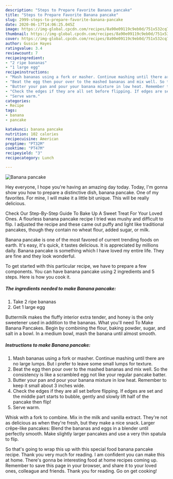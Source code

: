 ```yaml
---
description: "Steps to Prepare Favorite Banana pancake"
title: "Steps to Prepare Favorite Banana pancake"
slug: 2999-steps-to-prepare-favorite-banana-pancake
date: 2020-06-17T14:06:25.045Z
image: https://img-global.cpcdn.com/recipes/8a90e09119c9eb0d/751x532cq70/banana-pancake-recipe-main-photo.jpg
thumbnail: https://img-global.cpcdn.com/recipes/8a90e09119c9eb0d/751x532cq70/banana-pancake-recipe-main-photo.jpg
cover: https://img-global.cpcdn.com/recipes/8a90e09119c9eb0d/751x532cq70/banana-pancake-recipe-main-photo.jpg
author: Gussie Hayes
ratingvalue: 3.4
reviewcount: 7
recipeingredient:
- "2 ripe bananas"
- "1 large egg"
recipeinstructions:
- "Mash bananas using a fork or masher. Continue mashing until there are no large lumps. But i prefer to leave some small lumps for texture."
- "Beat the egg then pour over to the mashed bananas and mix well. So the consistency is like a scrambled egg not like your regular pancake batter."
- "Butter your pan and pour your banana mixture in low heat. Remember to keep it small about 3 inches wide."
- "Check the edges if they are all set before flipping. If edges are set and the middle part starts to bubble, gently and slowly lift half of the pancake then flip!"
- "Serve warm."
categories:
- Recipe
tags:
- banana
- pancake

katakunci: banana pancake 
nutrition: 102 calories
recipecuisine: American
preptime: "PT32M"
cooktime: "PT47M"
recipeyield: "3"
recipecategory: Lunch

---
```



![Banana pancake](https://img-global.cpcdn.com/recipes/8a90e09119c9eb0d/751x532cq70/banana-pancake-recipe-main-photo.jpg)

Hey everyone, I hope you're having an amazing day today. Today, I'm gonna show you how to prepare a distinctive dish, banana pancake. One of my favorites. For mine, I will make it a little bit unique. This will be really delicious.

Check Our Step-By-Step Guide To Bake Up A Sweet Treat For Your Loved Ones. A flourless banana pancake recipe I tried was mushy and difficult to flip. I adjusted the recipe and these came out puffy and light like traditional pancakes, though they contain no wheat flour, added sugar, or milk.

Banana pancake is one of the most favored of current trending foods on earth. It's easy, it's quick, it tastes delicious. It is appreciated by millions daily. Banana pancake is something which I have loved my entire life. They are fine and they look wonderful.


To get started with this particular recipe, we have to prepare a few components. You can have banana pancake using 2 ingredients and 5 steps. Here is how you cook it.

<!--inarticleads1-->

##### The ingredients needed to make Banana pancake:

1. Take 2 ripe bananas
1. Get 1 large egg


Buttermilk makes the fluffy interior extra tender, and honey is the only sweetener used in addition to the bananas. What you&#39;ll need To Make Banana Pancakes. Begin by combining the flour, baking powder, sugar, and salt in a bowl. In a medium bowl, mash the banana until almost smooth. 

<!--inarticleads2-->

##### Instructions to make Banana pancake:

1. Mash bananas using a fork or masher. Continue mashing until there are no large lumps. But i prefer to leave some small lumps for texture.
1. Beat the egg then pour over to the mashed bananas and mix well. So the consistency is like a scrambled egg not like your regular pancake batter.
1. Butter your pan and pour your banana mixture in low heat. Remember to keep it small about 3 inches wide.
1. Check the edges if they are all set before flipping. If edges are set and the middle part starts to bubble, gently and slowly lift half of the pancake then flip!
1. Serve warm.


Whisk with a fork to combine. Mix in the milk and vanilla extract. They&#39;re not as delicious as when they&#39;re fresh, but they make a nice snack. Larger crêpe-like pancakes: Blend the bananas and eggs in a blender until perfectly smooth. Make slightly larger pancakes and use a very thin spatula to flip. 

So that's going to wrap this up with this special food banana pancake recipe. Thank you very much for reading. I am confident you can make this at home. There's gonna be interesting food at home recipes coming up. Remember to save this page in your browser, and share it to your loved ones, colleague and friends. Thank you for reading. Go on get cooking!
